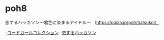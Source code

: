 # poh8
恋するハッカソン〜君色に染まるアイドル〜 （https://paiza.jp/poh/hatsukoi）

-[コードガールコレクション](codegirl.png)
-[恋するハッカソン](poh8)

